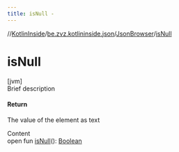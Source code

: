 ```yaml
---
title: isNull -
---
```

//[KotlinInside](../../index.md)/[be.zvz.kotlininside.json](../index.md)/[JsonBrowser](index.md)/[isNull](is-null.md)



# isNull  
[jvm]  
Brief description  


#### Return  


The value of the element as text

  
Content  
open fun [isNull](is-null.md)(): [Boolean](https://kotlinlang.org/api/latest/jvm/stdlib/kotlin/-boolean/index.html)  



